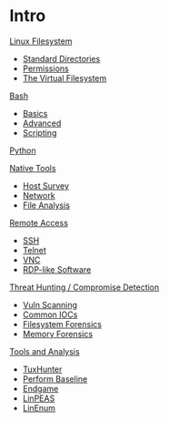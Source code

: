 # Intro
[Linux Filesystem]()

  - [Standard Directories](standard_dirs.md)
  - [Permissions](perms.md)
  - [The Virtual Filesystem](vfs-proc.md)

[Bash]()

  - [Basics](basics.md)
  - [Advanced](advanced.md)
  - [Scripting](bash-scripting.md)

[Python]()

[Native Tools]()

  - [Host Survey](survey.md)
  - [Network](net-tools.md)
  - [File Analysis](file-analysis.md)


[Remote Access]()

  - [SSH](ssh.md)
  - [Telnet](telnet.md) 
  - [VNC](vnc.md)
  - [RDP-like Software](rdp-like.md)

[Threat Hunting / Compromise Detection]()

  - [Vuln Scanning](vuln.md)
  - [Common IOCs](iocs.md)
  - [Filesystem Forensics](fs-forensics.md)
  - [Memory Forensics](mem-forensics.md)

[Tools and Analysis]() 

  - [TuxHunter](tuxhunter.md)
  - [Perform Baseline](perform-baseline.md)
  - [Endgame](endgame.md)
  - [LinPEAS](linpeas.md)
  - [LinEnum](linenum.md)


